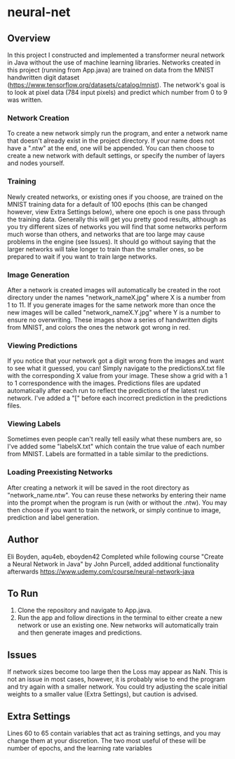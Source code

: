 # neural-net

## Overview
In this project I constructed and implemented a transformer neural network in Java without the use of machine learning
libraries. Networks created in this project (running from App.java) are trained on data from the MNIST handwritten 
digit dataset (https://www.tensorflow.org/datasets/catalog/mnist). The network's goal is to look at pixel data (784 input pixels)
and predict which number from 0 to 9 was written.

### Network Creation
To create a new network simply run the program, and enter a network name that doesn't already exist in the project directory.
If your name does not have a ".ntw" at the end, one will be appended. You can then choose to create a new network with
default settings, or specify the number of layers and nodes yourself.

### Training
Newly created networks, or existing ones if you choose, are trained on the MNIST training data for a default of 100 epochs
(this can be changed however, view Extra Settings below), where one epoch is one pass through the training data. Generally 
this will get you pretty good results, although as you try different sizes of networks you will find that some 
networks perform much worse than others, and networks that are too large may cause problems in the engine (see Issues). It
should go without saying that the larger networks will take longer to train than the smaller ones, so be prepared to wait
if you want to train large networks.

### Image Generation
After a network is created images will automatically be created in the root directory under the names "network_nameX.jpg" 
where X is a number from 1 to 11. If you generate images for the same network more than once the new images will be 
called "network_nameX.Y.jpg" where Y is a number to ensure no overwriting. These images show a series of handwritten
digits from MNIST, and colors the ones the network got wrong in red.

### Viewing Predictions
If you notice that your network got a digit wrong from the images and want to see what it guessed, you can! Simply navigate
to the predictionsX.txt file with the corresponding X value from your image. These show a grid with a 1 to 1 correspondence
with the images. Predictions files are updated automatically after each run to reflect the predictions of the latest run network.
I've added a "[" before each incorrect prediction in the predictions files.

### Viewing Labels
Sometimes even people can't really tell easily what these numbers are, so I've added some "labelsX.txt" which contain the
true value of each number from MNIST. Labels are formatted in a table similar to the predictions.

### Loading Preexisting Networks
After creating a network it will be saved in the root directory as "network_name.ntw". You can reuse these networks
by entering their name into the prompt when the program is run (with or without the .ntw). You may then choose if you want
to train the network, or simply continue to image, prediction and label generation.


## Author
Eli Boyden, aqu4eb, eboyden42
Completed while following course "Create a Neural Network in Java" by John Purcell, added additional functionality afterwards
https://www.udemy.com/course/neural-network-java

## To Run

1) Clone the repository and navigate to App.java.
2) Run the app and follow directions in the terminal to either create a new network or use an existing one. New networks 
will automatically train and then generate images and predictions.

## Issues

If network sizes become too large then the Loss may appear as NaN. This is not an issue in most cases, however,
it is probably wise to end the program and try again with a smaller network. You could try adjusting the scale initial weights
to a smaller value (Extra Settings), but caution is advised.

## Extra Settings

Lines 60 to 65 contain variables that act as training settings, and you may change them at your discretion.
The two most useful of these will be number of epochs, and the learning rate variables